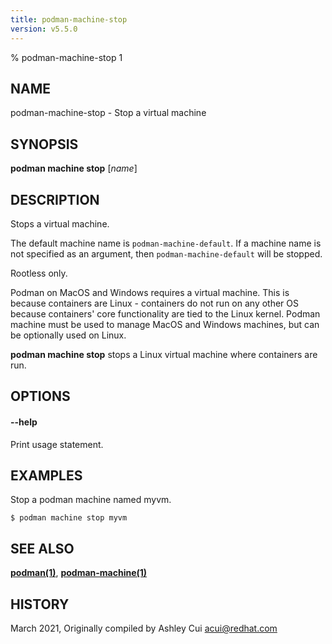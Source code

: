 ```yaml
---
title: podman-machine-stop
version: v5.5.0
---
```


% podman-machine-stop 1

## NAME
podman\-machine\-stop - Stop a virtual machine

## SYNOPSIS
**podman machine stop** [*name*]

## DESCRIPTION

Stops a virtual machine.

The default machine name is `podman-machine-default`. If a machine name is not specified as an argument,
then `podman-machine-default` will be stopped.

Rootless only.

Podman on MacOS and Windows requires a virtual machine. This is because containers are Linux -
containers do not run on any other OS because containers' core functionality are
tied to the Linux kernel. Podman machine must be used to manage MacOS and Windows machines,
but can be optionally used on Linux.

**podman machine stop** stops a Linux virtual machine where containers are run.

## OPTIONS

#### **--help**

Print usage statement.

## EXAMPLES

Stop a podman machine named myvm.
```
$ podman machine stop myvm
```

## SEE ALSO
**[podman(1)](podman.1.md)**, **[podman-machine(1)](podman-machine.1.md)**

## HISTORY
March 2021, Originally compiled by Ashley Cui <acui@redhat.com>
